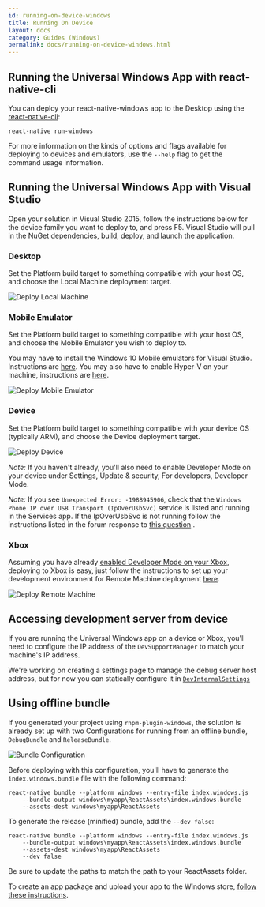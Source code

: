 ```yaml
---
id: running-on-device-windows
title: Running On Device
layout: docs
category: Guides (Windows)
permalink: docs/running-on-device-windows.html
---
```


## Running the Universal Windows App with react-native-cli

You can deploy your react-native-windows app to the Desktop using the [react-native-cli](http://npmjs.com/packages/react-native-cli):
```
react-native run-windows
```
For more information on the kinds of options and flags available for deploying to devices and emulators, use the `--help` flag to get the command usage information.

## Running the Universal Windows App with Visual Studio

Open your solution in Visual Studio 2015, follow the instructions below for the device family you want to deploy to, and press F5. Visual Studio will pull in the NuGet dependencies, build, deploy, and launch the application.

### Desktop

Set the Platform build target to something compatible with your host OS, and choose the Local Machine deployment target.

![Deploy Local Machine](img/DeployLocalMachine.png)

### Mobile Emulator

Set the Platform build target to something compatible with your host OS, and choose the Mobile Emulator you wish to deploy to.

You may have to install the Windows 10 Mobile emulators for Visual Studio. Instructions are [here](https://msdn.microsoft.com/en-us/windows/uwp/debug-test-perf/test-with-the-emulator). You may also have to enable Hyper-V on your machine, instructions are [here](https://msdn.microsoft.com/library/windows/apps/xaml/jj863509.aspx).

![Deploy Mobile Emulator](img/DeployMobileEmulator.png)

### Device

Set the Platform build target to something compatible with your device OS (typically ARM), and choose the Device deployment target.

![Deploy Device](img/DeployDevice.png)

_Note:_ If you haven't already, you'll also need to enable Developer Mode on your device under Settings, Update & security, For developers, Developer Mode.

_Note:_ If you see `Unexpected Error: -1988945906`, check that the `Windows Phone IP over USB Transport (IpOverUsbSvc)` service is listed and running in the Services app. If the IpOverUsbSvc is not running follow the instructions listed in the forum response to [this question](https://social.msdn.microsoft.com/Forums/windowsapps/en-US/74fafd96-50cf-4d77-9d7a-41620c5487a5/uwpsdkipoverusbsvc-service-missing-in-windows-10-rc-build-10240?forum=wpdevelop) .

### Xbox

Assuming you have already [enabled Developer Mode on your Xbox](https://msdn.microsoft.com/en-us/windows/uwp/xbox-apps/devkit-activation), deploying to Xbox is easy, just follow the instructions to set up your development environment for Remote Machine deployment [here](https://msdn.microsoft.com/en-us/windows/uwp/xbox-apps/development-environment-setup).

![Deploy Remote Machine](img/DeployRemoteMachine.png)

## Accessing development server from device

If you are running the Universal Windows app on a device or Xbox, you'll need to configure the IP address of the `DevSupportManager` to match your machine's IP address.

We're working on creating a settings page to manage the debug server host address, but for now you can statically configure it in [`DevInternalSettings`](https://github.com/ReactWindows/react-native-windows/blob/master/ReactWindows/ReactNative/DevSupport/DevInternalSettings.cs#L52)

## Using offline bundle

If you generated your project using `rnpm-plugin-windows`, the solution is already set up with two Configurations for running from an offline bundle, `DebugBundle` and `ReleaseBundle`.

![Bundle Configuration](img/ConfigurationBundle.png)

Before deploying with this configuration, you'll have to generate the `index.windows.bundle` file with the following command:

```
react-native bundle --platform windows --entry-file index.windows.js
    --bundle-output windows\myapp\ReactAssets\index.windows.bundle
    --assets-dest windows\myapp\ReactAssets
```

To generate the release (minified) bundle, add the `--dev false`:

```
react-native bundle --platform windows --entry-file index.windows.js
    --bundle-output windows\myapp\ReactAssets\index.windows.bundle
    --assets-dest windows\myapp\ReactAssets
    --dev false
```

Be sure to update the paths to match the path to your ReactAssets folder.

To create an app package and upload your app to the Windows store, [follow these instructions](https://docs.microsoft.com/en-us/windows/uwp/packaging/packaging-uwp-apps#create-an-app-package).
